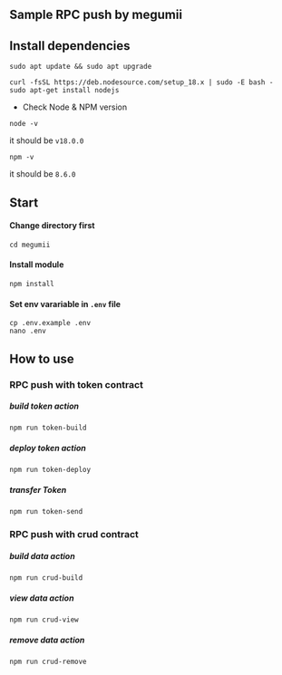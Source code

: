 ## Sample RPC push by megumii

## Install  dependencies

```
sudo apt update && sudo apt upgrade
```
```
curl -fsSL https://deb.nodesource.com/setup_18.x | sudo -E bash -
sudo apt-get install nodejs
```

- Check Node & NPM version

```
node -v
```
it should be `v18.0.0`

```
npm -v
```
it should be `8.6.0`


## Start

#### Change directory first

```
cd megumii
```

#### Install module
```
npm install
```

#### Set  env varariable in `.env` file

```
cp .env.example .env
nano .env
```

## How to use

### RPC push with token contract
##### **build** token action
```
npm run token-build
```

##### **deploy** token action
```
npm run token-deploy
```

##### **transfer** Token
```
npm run token-send
```

### RPC push with crud contract
##### **build** data action
```
npm run crud-build
```

##### **view** data action
```
npm run crud-view
```


##### **remove** data action
```
npm run crud-remove
```